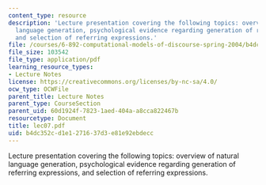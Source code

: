 ```yaml
---
content_type: resource
description: 'Lecture presentation covering the following topics: overview of natural
  language generation, psychological evidence regarding generation of referring expressions,
  and selection of referring expressions.'
file: /courses/6-892-computational-models-of-discourse-spring-2004/b4dc352cd1e1271637d3e81e92ebdecc_lec07.pdf
file_size: 103542
file_type: application/pdf
learning_resource_types:
- Lecture Notes
license: https://creativecommons.org/licenses/by-nc-sa/4.0/
ocw_type: OCWFile
parent_title: Lecture Notes
parent_type: CourseSection
parent_uid: 60d1924f-7823-1aed-404a-a8cca822467b
resourcetype: Document
title: lec07.pdf
uid: b4dc352c-d1e1-2716-37d3-e81e92ebdecc
---
```

Lecture presentation covering the following topics: overview of natural language generation, psychological evidence regarding generation of referring expressions, and selection of referring expressions.